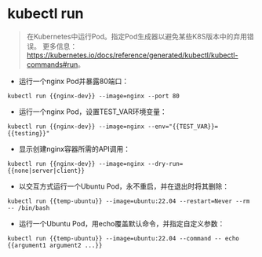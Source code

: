 # kubectl run

> 在Kubernetes中运行Pod。指定Pod生成器以避免某些K8S版本中的弃用错误。
> 更多信息：<https://kubernetes.io/docs/reference/generated/kubectl/kubectl-commands#run>。

- 运行一个nginx Pod并暴露80端口：

`kubectl run {{nginx-dev}} --image=nginx --port 80`

- 运行一个nginx Pod，设置TEST_VAR环境变量：

`kubectl run {{nginx-dev}} --image=nginx --env="{{TEST_VAR}}={{testing}}"`

- 显示创建nginx容器所需的API调用：

`kubectl run {{nginx-dev}} --image=nginx --dry-run={{none|server|client}}`

- 以交互方式运行一个Ubuntu Pod，永不重启，并在退出时将其删除：

`kubectl run {{temp-ubuntu}} --image=ubuntu:22.04 --restart=Never --rm -- /bin/bash`

- 运行一个Ubuntu Pod，用echo覆盖默认命令，并指定自定义参数：

`kubectl run {{temp-ubuntu}} --image=ubuntu:22.04 --command -- echo {{argument1 argument2 ...}}`